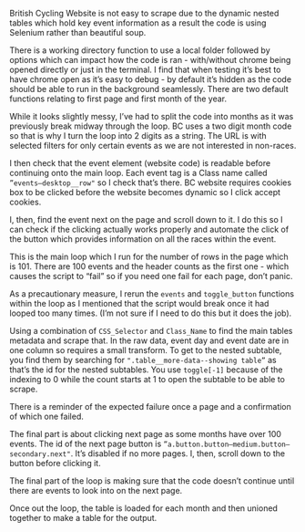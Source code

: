 British Cycling Website is not easy to scrape due to the dynamic nested tables which hold key event information as a result the code is using Selenium rather than beautiful soup.

There is a working directory function to use a local folder followed by options which can impact how the code is ran - with/without chrome being opened directly or just in the terminal. I find that when testing it’s best to have chrome open as it’s easy to debug - by default it’s hidden as the code should be able to run in the background seamlessly. There are two default functions relating to first page and first month of the year.

While it looks slightly messy, I’ve had to split the code into months as it was previously break midway through the loop. BC uses a two digit month code so that is why I turn the loop into 2 digits as a string. The URL is with selected filters for only certain events as we are not interested in non-races.

I then check that the event element (website code) is readable before continuing onto the main loop. Each event tag is a Class name called `”events—desktop__row"` so I check that’s there. BC website requires cookies box to be clicked before the website becomes dynamic so I click accept cookies.

I, then, find the event next on the page and scroll down to it. I do this so I can check if the clicking actually works properly and automate the click of the button which provides information on all the races within the event. 

This is the main loop which I run for the number of rows in the page which is 101. There are 100 events and the header counts as the first one - which causes the script to “fail” so if you need one fail for each page, don’t panic.

As a precautionary measure, I rerun the `events` and `toggle_button` functions within the loop as I mentioned that the script would break once it had looped too many times. (I’m not sure if I need to do this but it does the job). 

Using a combination of `CSS_Selector` and `Class_Name` to find the main tables metadata and scrape that. In the raw data, event day and event date are in one column so requires a small transform. To get to the nested subtable, you find them by searching for `".table__more-data--showing table”` as that’s the id for the nested subtables. You use `toggle[-1]` because of the indexing to 0 while the count starts at 1 to open the subtable to be able to scrape.

There is a reminder of the expected failure once a page and a confirmation of which one failed.

The final part is about clicking next page as some months have over 100 events. The id of the next page button is `”a.button.button—medium.button—secondary.next"`. It’s disabled if no more pages. I, then, scroll down to the button before clicking it. 

The final part of the loop is making sure that the code doesn’t continue until there are events to look into on the next page.

Once out the loop, the table is loaded for each month and then unioned together to make a table for the output. 

